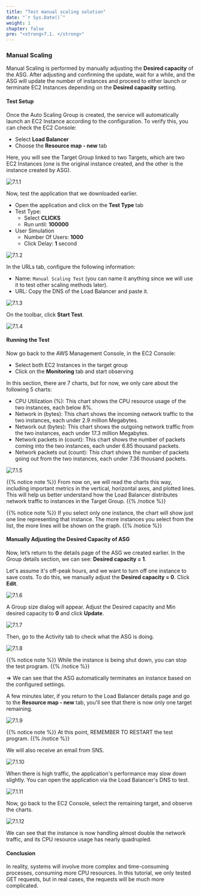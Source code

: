 ```yaml
---
title: "Test manual scaling solution"
date: "`r Sys.Date()`"
weight: 1
chapter: false
pre: "<strong>7.1. </strong>"
---
```


### Manual Scaling

Manual Scaling is performed by manually adjusting the **Desired capacity** of the ASG. After adjusting and confirming the update, wait for a while, and the ASG will update the number of instances and proceed to either launch or terminate EC2 Instances depending on the **Desired capacity** setting.

#### Test Setup

Once the Auto Scaling Group is created, the service will automatically launch an EC2 Instance according to the configuration. To verify this, you can check the EC2 Console:

- Select **Load Balancer**
- Choose the **Resource map - new** tab

Here, you will see the Target Group linked to two Targets, which are two EC2 Instances (one is the original instance created, and the other is the instance created by ASG).

![7.1.1](/images/7-test-solution/7.1.1.png)

Now, test the application that we downloaded earlier.

- Open the application and click on the **Test Type** tab
- Test Type:
  - Select **CLICKS**
  - Run until: **100000**
- User Simulation
  - Number Of Users: **1000**
  - Click Delay: **1** second

![7.1.2](/images/7-test-solution/7.1.2.png)

In the URLs tab, configure the following information:

- Name: `Manual Scaling Test` (you can name it anything since we will use it to test other scaling methods later).
- URL: Copy the DNS of the Load Balancer and paste it.

![7.1.3](/images/7-test-solution/7.1.3.png)

On the toolbar, click **Start Test**.

![7.1.4](/images/7-test-solution/7.1.4.png)

#### Running the Test

Now go back to the AWS Management Console, in the EC2 Console:

- Select both EC2 Instances in the target group
- Click on the **Monitoring** tab and start observing

In this section, there are 7 charts, but for now, we only care about the following 5 charts:

- CPU Utilization (%): This chart shows the CPU resource usage of the two instances, each below 8%.
- Network in (bytes): This chart shows the incoming network traffic to the two instances, each under 2.9 million Megabytes.
- Network out (bytes): This chart shows the outgoing network traffic from the two instances, each under 17.3 million Megabytes.
- Network packets in (count): This chart shows the number of packets coming into the two instances, each under 6.85 thousand packets.
- Network packets out (count): This chart shows the number of packets going out from the two instances, each under 7.36 thousand packets.

![7.1.5](/images/7-test-solution/7.1.5.png)

{{% notice note %}}
From now on, we will read the charts this way, including important metrics in the vertical, horizontal axes, and plotted lines. This will help us better understand how the Load Balancer distributes network traffic to instances in the Target Group.
{{% /notice %}}

{{% notice note %}}
If you select only one instance, the chart will show just one line representing that instance. The more instances you select from the list, the more lines will be shown on the graph.
{{% /notice %}}

#### Manually Adjusting the Desired Capacity of ASG

Now, let’s return to the details page of the ASG we created earlier. In the Group details section, we can see: **Desired capacity = 1**.

Let's assume it's off-peak hours, and we want to turn off one instance to save costs. To do this, we manually adjust the **Desired capacity = 0**. Click **Edit**.

![7.1.6](/images/7-test-solution/7.1.6.png)

A Group size dialog will appear. Adjust the Desired capacity and Min desired capacity to **0** and click **Update**.

![7.1.7](/images/7-test-solution/7.1.7.png)

Then, go to the Activity tab to check what the ASG is doing.

![7.1.8](/images/7-test-solution/7.1.8.png)

{{% notice note %}}
While the instance is being shut down, you can stop the test program.
{{% /notice %}}

=> We can see that the ASG automatically terminates an instance based on the configured settings.

A few minutes later, if you return to the Load Balancer details page and go to the **Resource map - new** tab, you'll see that there is now only one target remaining.

![7.1.9](/images/7-test-solution/7.1.9.png)

{{% notice note %}}
At this point, REMEMBER TO RESTART the test program.
{{% /notice %}}

We will also receive an email from SNS.

![7.1.10](/images/7-test-solution/7.1.10.png)

When there is high traffic, the application's performance may slow down slightly. You can open the application via the Load Balancer's DNS to test.

![7.1.11](/images/7-test-solution/7.1.11.png)

Now, go back to the EC2 Console, select the remaining target, and observe the charts.

![7.1.12](/images/7-test-solution/7.1.12.png)

We can see that the instance is now handling almost double the network traffic, and its CPU resource usage has nearly quadrupled.

#### Conclusion

In reality, systems will involve more complex and time-consuming processes, consuming more CPU resources. In this tutorial, we only tested GET requests, but in real cases, the requests will be much more complicated.

